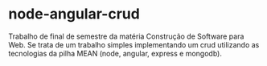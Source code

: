 # node-angular-crud
Trabalho de final de semestre da matéria Construção de Software para Web. Se trata de um trabalho simples implementando um crud utilizando as tecnologias da pilha MEAN (node, angular, express e mongodb).
